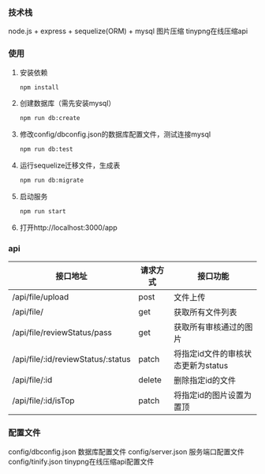 ### 技术栈
node.js + express + sequelize(ORM) + mysql
图片压缩 tinypng在线压缩api

### 使用

1. 安装依赖
   ```sh
   npm install
   ```
2. 创建数据库（需先安装mysql）
   ```sh
   npm run db:create
   ```

3. 修改config/dbconfig.json的数据库配置文件，测试连接mysql
   ```sh
   npm run db:test
   ```

4. 运行sequelize迁移文件，生成表
   ```sh
   npm run db:migrate
   ```

5. 启动服务
   ```sh
   npm run start
   ```

6. 打开http://localhost:3000/app

### api

| 接口地址 | 请求方式 | 接口功能 |
| ---- | ---- | ---- |
| /api/file/upload | post | 文件上传 |
| /api/file/ | get | 获取所有文件列表 |
| /api/file/reviewStatus/pass | get | 获取所有审核通过的图片 |
| /api/file/:id/reviewStatus/:status | patch | 将指定id文件的审核状态更新为status |
| /api/file/:id | delete | 删除指定id的文件 |
| /api/file/:id/isTop | patch | 将指定id的图片设置为置顶 |


### 配置文件

config/dbconfig.json 数据库配置文件
config/server.json 服务端口配置文件
config/tinify.json tinypng在线压缩api配置文件

